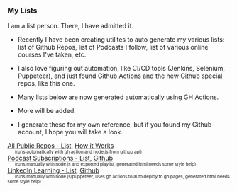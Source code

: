 
### My Lists

I am a list person.  There, I have admitted it.

- Recently I have been creating utilites to auto generate my various lists: list of Github Repos,
list of Podcasts I follow, list of various online courses I've taken, etc.

- I also love figuring out automation, like CI/CD tools (Jenkins, Selenium, Puppeteer), and just found Github Actions and the new Github special repos,
like this one.

- Many lists below are now generated automatically using GH Actions.

- More will be added.

- I generate these for my own reference, but if you found my Github account, I hope you will take a look.

[All Public Repos - List](https://github.com/alpiepho/AlPiepho/blob/master/README_public_repos.md), 
[How it Works](https://github.com/alpiepho/AlPiepho/blob/master/HOWITWORKS_public_repos.md)<br>
<sup><sub>&nbsp;&nbsp;&nbsp;&nbsp;&nbsp;&nbsp;(runs automatically with gh action and node.js from github api)</sub></sup><br>
[Podcast Subscriptions - List](https://alpiepho.github.io/node-overcast-rss/), 
[Github](https://github.com/alpiepho/node-overcast-rss)<br>
<sup><sub>&nbsp;&nbsp;&nbsp;&nbsp;&nbsp;&nbsp;(runs manually with node.js and exported playlist, generated html needs some style help)</sub></sup><br>
[LinkedIn Learning - List](https://alpiepho.github.io/pup-learning/), 
[Github](https://github.com/alpiepho/pup-learning)<br>
<sup><sub>&nbsp;&nbsp;&nbsp;&nbsp;&nbsp;&nbsp;(runs manually with node.js/puppeteer, uses gh actions to auto deploy to gh pages, generated html needs some style help)</sub></sup><br>


